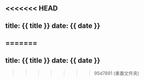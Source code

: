 <<<<<<< HEAD
---
title: {{ title }}
date: {{ date }}
---
=======
---
title: {{ title }}
date: {{ date }}
---
>>>>>>> 95d7891 (重置文件夹)
